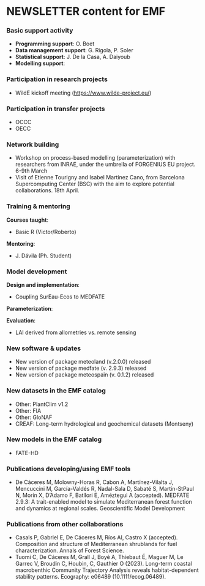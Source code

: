 # NEWSLETTER content for EMF

### Basic support activity

  + **Programming support**: O. Boet
  + **Data management support**: G. Rigola, P. Soler 
  + **Statistical support**: J. De la Casa, A. Daiyoub
  + **Modelling support**: 

### Participation in research projects

  + WildE kickoff meeting (https://www.wilde-project.eu/)

### Participation in transfer projects

  + OCCC
  + OECC

### Network building
  + Workshop on process-based modelling (parameterization) with researchers from INRAE, under the umbrella of FORGENIUS EU project. 6-9th March
  + Visit of Etienne Tourigny and Isabel Martinez Cano, from Barcelona Supercomputing Center (BSC) with the aim to explore potential collaborations. 18th April.

### Training & mentoring

**Courses taught**:
  + Basic R (Victor/Roberto)

**Mentoring**:
  + J. Dávila (Ph. Student)

### Model development

**Design and implementation**:
  + Coupling SurEau-Ecos to MEDFATE

**Parameterization**:

**Evaluation**:
  + LAI derived from allometries vs. remote sensing

### New software & updates
  + New version of package meteoland (v.2.0.0) released
  + New version of package medfate (v. 2.9.3) released
  + New version of package meteospain (v. 0.1.2) released
  
### New datasets in the EMF catalog
  + Other: PlantClim v1.2
  + Other: FIA
  + Other: GloNAF
  + CREAF: Long-term hydrological and geochemical datasets (Montseny)

### New models in the EMF catalog
  + FATE-HD

### Publications developing/using EMF tools
  + De Cáceres M, Molowny-Horas R, Cabon A, Martínez-Vilalta J, Mencuccini M, García-Valdés R, Nadal-Sala D, Sabaté S, Martin-StPaul N, Morin X, D’Adamo F, Batllori E, Améztegui A (accepted). MEDFATE 2.9.3: A trait-enabled model to simulate Mediterranean forest function and dynamics at regional scales. Geoscientific Model Development

### Publications from other collaborations
  + Casals P, Gabriel E, De Cáceres M, Ríos AI, Castro X (accepted). Composition and structure of Mediterranean shrublands for fuel characterization. Annals of Forest Science.
  + Tuomi C, De Cáceres M, Grall J, Boyé A, Thiebaut É, Maguer M, Le Garrec V, Broudin C, Houbin, C, Gauthier O (2023). Long-term coastal macrobenthic Community Trajectory Analysis reveals habitat-dependent stability patterns. Ecography: e06489 (10.1111/ecog.06489).
